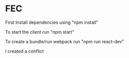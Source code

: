 # FEC

First Install dependencies using "npm install"

To start the client run "npm start"

To create a bundle/run webpack run "npm run react-dev"

I created a conflict
